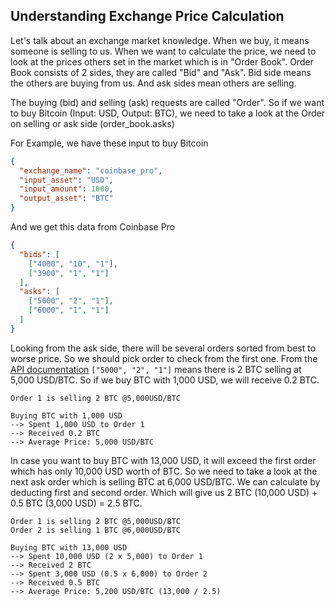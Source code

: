 ## Understanding Exchange Price Calculation

Let's talk about an exchange market knowledge. When we buy, it means someone is selling to us. When we want to calculate the price, we need to look at the prices others set in the market which is in "Order Book". Order Book consists of 2 sides, they are called "Bid" and "Ask". Bid side means the others are buying from us. And ask sides mean others are selling.

The buying (bid) and selling (ask) requests are called "Order". So if we want to buy Bitcoin (Input: USD, Output: BTC), we need to take a look at the Order on selling or ask side (order_book.asks)

For Example, we have these input to buy Bitcoin

```json
{
  "exchange_name": "coinbase_pro",
  "input_asset": "USD",
  "input_amount": 1000,
  "output_asset": "BTC"
}
```

And we get this data from Coinbase Pro

```json
{
  "bids": [
    ["4000", "10", "1"],
    ["3900", "1", "1"]
  ],
  "asks": [
    ["5000", "2", "1"],
    ["6000", "1", "1"]
  ]
}
```

Looking from the ask side, there will be several orders sorted from best to worse price. So we should pick order to check from the first one. From the [API documentation](https://docs.pro.coinbase.com/#get-product-order-book) `["5000", "2", "1"]` means there is 2 BTC selling at 5,000 USD/BTC. So if we buy BTC with 1,000 USD, we will receive 0.2 BTC.

```
Order 1 is selling 2 BTC @5,000USD/BTC

Buying BTC with 1,000 USD
--> Spent 1,000 USD to Order 1
--> Received 0.2 BTC
--> Average Price: 5,000 USD/BTC
```

In case you want to buy BTC with 13,000 USD, it will exceed the first order which has only 10,000 USD worth of BTC. So we need to take a look at the next ask order which is selling BTC at 6,000 USD/BTC. We can calculate by deducting first and second order. Which will give us 2 BTC (10,000 USD) + 0.5 BTC (3,000 USD) = 2.5 BTC.

```
Order 1 is selling 2 BTC @5,000USD/BTC
Order 2 is selling 1 BTC @6,000USD/BTC

Buying BTC with 13,000 USD
--> Spent 10,000 USD (2 x 5,000) to Order 1
--> Received 2 BTC
--> Spent 3,000 USD (0.5 x 6,000) to Order 2
--> Received 0.5 BTC
--> Average Price: 5,200 USD/BTC (13,000 / 2.5)
```
